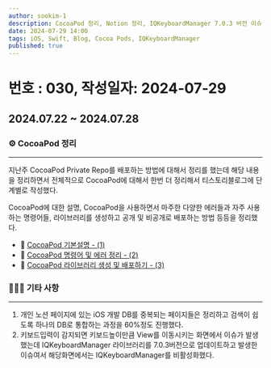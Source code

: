 ```yaml
---
author: sookim-1
description: CocoaPod 정리, Notion 정리, IQKeyboardManager 7.0.3 버전 이슈
date: 2024-07-29 14:00
tags: iOS, Swift, Blog, Cocoa Pods, IQKeyboardManager
published: true
---
```

# 번호 : 030, 작성일자: 2024-07-29
## 2024.07.22 ~ 2024.07.28
### ⚙️ CocoaPod 정리
---

지난주 CocoaPod Private Repo를 배포하는 방법에 대해서 정리를 했는데 해당 내용을 정리하면서 전체적으로 CocoaPod에 대해서 한번 더 정리해서 티스토리블로그에 단계별로 작성했다.

CocoaPod에 대한 설명, CocoaPod을 사용하면서 마주한 다양한 에러들과 자주 사용하는 명령어들, 라이브러리를 생성하고 공개 및 비공개로 배포하는 방법 등등을 정리했다.

- 🔗 [CocoaPod 기본설명 - (1)](https://sookim-1.tistory.com/entry/iOS-CocoaPod-기본설명-1)
- 🔗 [CocoaPod 명령어 및 에러 정리 - (2)](https://sookim-1.tistory.com/entry/iOS-CocoaPod-명령어-및-에러-정리-2)
- 🔗 [CocoaPod 라이브러리 생성 및 배포하기 - (3)](https://sookim-1.tistory.com/entry/iOS-CocoaPod-라이브러리-생성-및-배포하기-3)

### 🙋🏻‍♂️ 기타 사항
---

1. 개인 노션 페이지에 있는 iOS 개발 DB를 중복되는 페이지들은 정리하고 검색이 쉽도록 하나의 DB로 통합하는 과정을 60%정도 진행했다.
2. 키보드입력이 감지되면 키보드높이만큼 View를 이동시키는 화면에서 이슈가 발생했는데 IQKeyboardManager 라이브러리를 7.0.3버전으로 업데이트하고 발생한 이슈여서 해당화면에서는 IQKeyboardManager를 비활성화했다.
